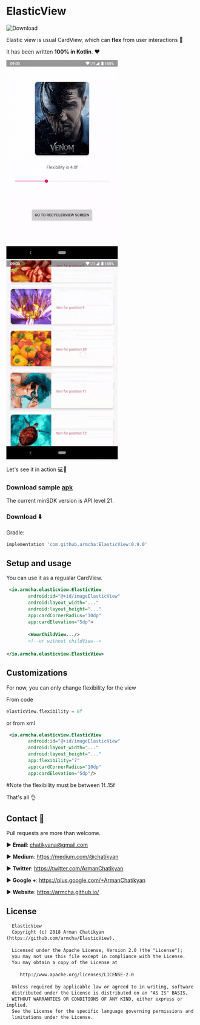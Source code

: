 # ElasticView

![Download](https://api.bintray.com/packages/armcha/maven/ElasticView/images/download.svg)


Elastic view is usual CardView, which can **flex** from user interactions 💪  

It has been written **100% in Kotlin**. ❤️  

![](screens/first.gif)
![](screens/second.gif)

Let's see it in action 💻📲

### Download sample [apk](https://github.com/armcha/ElasticView/blob/master/screens/sample.apk)

The current minSDK version is API level 21.
### Download :arrow_down:

Gradle:
```groovy
implementation 'com.github.armcha:ElasticView:0.9.0'
```

## Setup and usage
You can use it as a regualar CardView.

```xml
 <io.armcha.elasticview.ElasticView
        android:id="@+id/imageElasticView"
        android:layout_width="..."
        android:layout_height="..."
        app:cardCornerRadius="10dp"
        app:cardElevation="5dp">
  
        <WourChildView.../>
        <!--or without childView-->
  
</io.armcha.elasticview.ElasticView>
```

## Customizations
For now, you can only change flexibility for the view

From code
```kotlin
elasticView.flexibility = 8f
```

or from xml

```xml
 <io.armcha.elasticview.ElasticView
        android:id="@+id/imageElasticView"
        android:layout_width="..."
        android:layout_height="..."
        app:flexibility="7"
        app:cardCornerRadius="10dp"
        app:cardElevation="5dp"/>
```

#Note the flexibility must be between 1f..15f


That's all :ok_hand:

## Contact :book:

Pull requests are more than welcome.


:arrow_forward:  **Email**: chatikyana@gmail.com

:arrow_forward:  **Medium**: https://medium.com/@chatikyan

:arrow_forward:  **Twitter**: https://twitter.com/ArmanChatikyan

:arrow_forward:  **Google +**: https://plus.google.com/+ArmanChatikyan

:arrow_forward:  **Website**: https://armcha.github.io/

License
--------

      ElasticView
      Copyright (c) 2018 Arman Chatikyan (https://github.com/armcha/ElasticView).

      Licensed under the Apache License, Version 2.0 (the "License");
      you may not use this file except in compliance with the License.
      You may obtain a copy of the License at

         http://www.apache.org/licenses/LICENSE-2.0

      Unless required by applicable law or agreed to in writing, software
      distributed under the License is distributed on an "AS IS" BASIS,
      WITHOUT WARRANTIES OR CONDITIONS OF ANY KIND, either express or implied.
      See the License for the specific language governing permissions and
      limitations under the License.
